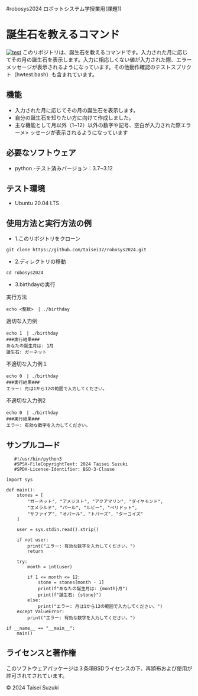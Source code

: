 #robosys2024
ロボットシステム学授業用(課題1)
# 誕生石を教えるコマンド
[![test](https://github.com/taisei37/robosys2024/actions/workflows/test.yml/badge.svg)](https://github.com/taisei37/robosys2024/actions/workflows/test.yml)
このリポジトリは、誕生石を教えるコマンドです。入力された月に応じてその月の誕生石を表示します。入力に相応しくない値が入力された際、エラーメッセージが表示されるようになっています。その他動作確認のテストスプリクト（hwtest.bash）も含まれています。

## 機能

- 入力された月に応じてその月の誕生石を表示します。
- 自分の誕生石を知りたい方に向けて作成しました。
- 主な機能として月以外（1~12）以外の数字や記号、空白が入力された際エラーメ>
ッセージが表示されるようになっています

## 必要なソフトウェア
- python
  -テスト済みバージョン：3.7~3.12

## テスト環境
- Ubuntu 20.04 LTS

## 使用方法と実行方法の例


- 1.このリポジトリをクローン

```
git clone https://github.com/taisei37/robosys2024.git
```

- 2.ディレクトリの移動

```
cd robosys2024
```

- 3.birthdayの実行

実行方法

```
echo <整数>　| ./birthday
```

適切な入力例

```
echo 1　| ./birthday
###実行結果###
あなたの誕生月は: 1月
誕生石: ガーネット
```

不適切な入力例１

```
echo 0　| ./birthday
###実行結果###
エラー: 月は1から12の範囲で入力してください。
```

不適切な入力例2

```
echo 0　| ./birthday
###実行結果###
エラー: 有効な数字を入力してください。
```

## サンプルコ―ド
```
   #!/usr/bin/python3
   #SPSX-FileCopyrightText: 2024 Taisei Suzuki
   #SPDX-License-Identifier: BSD-3-Clause

import sys

def main():
    stones = [
        "ガーネット", "アメジスト", "アクアマリン", "ダイヤモンド",
        "エメラルド", "パール", "ルビー", "ペリドット",
        "サファイア", "オパール", "トパーズ", "ターコイズ"
    ]

    user = sys.stdin.read().strip()

    if not user:
        print("エラー: 有効な数字を入力してください。")
        return

    try:
        month = int(user)

        if 1 <= month <= 12:
            stone = stones[month - 1]
            print(f"あなたの誕生月は: {month}月")
            print(f"誕生石: {stone}")
        else:
            print("エラー: 月は1から12の範囲で入力してください。")
    except ValueError:
        print("エラー: 有効な数字を入力してください。")

if __name__ == "__main__":
    main()
```
## ライセンスと著作権

このソフトウェアパッケージは３条項BSDライセンスの下、再頒布および使用が許可されてされています。

© 2024 Taisei Suzuki

